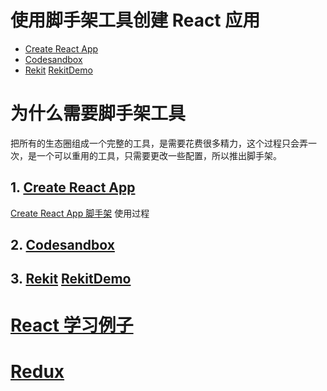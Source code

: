# 使用脚手架工具创建 React 应用

-   [Create React App](https://create-react-app.dev/)
-   [Codesandbox](https://codesandbox.io/)
-   [Rekit](https://github.com/rekit/rekit) [RekitDemo](http://demo.rekit.org/)

# 为什么需要脚手架工具

把所有的生态圈组成一个完整的工具，是需要花费很多精力，这个过程只会弄一次，是一个可以重用的工具，只需要更改一些配置，所以推出脚手架。

## 1. [Create React App](https://create-react-app.dev/)

[Create React App 脚手架](./README-create-react-app.md) 使用过程

## 2. [Codesandbox](https://codesandbox.io/)

## 3. [Rekit](https://github.com/rekit/rekit) [RekitDemo](http://demo.rekit.org/)

# [React 学习例子](https://codesandbox.io/s/6n20nrzlxz)

# [Redux](https://css-tricks.com/learning-react-redux/)
